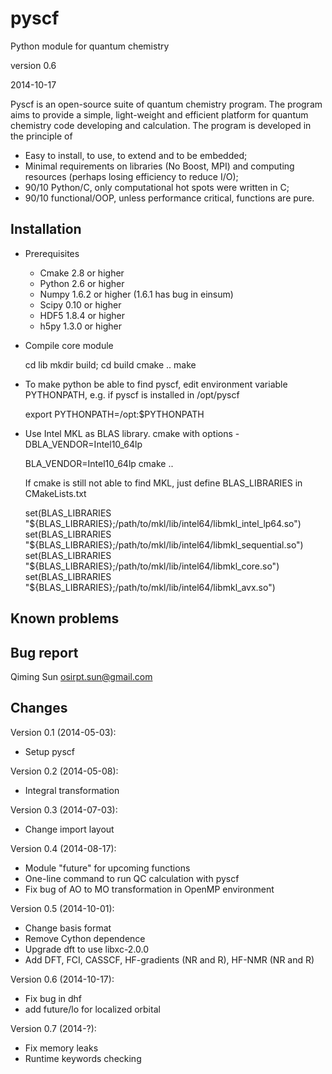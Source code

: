 pyscf
=====

Python module for quantum chemistry

version 0.6

2014-10-17

Pyscf is an open-source suite of quantum chemistry program.  The program
aims to provide a simple, light-weight and efficient platform for quantum
chemistry code developing and calculation.  The program is developed in
the principle of
* Easy to install, to use, to extend and to be embedded;
* Minimal requirements on libraries (No Boost, MPI) and computing
  resources (perhaps losing efficiency to reduce I/O);
* 90/10 Python/C, only computational hot spots were written in C;
* 90/10 functional/OOP, unless performance critical, functions are pure.


Installation
------------

* Prerequisites
    - Cmake 2.8 or higher
    - Python 2.6 or higher
    - Numpy 1.6.2 or higher (1.6.1 has bug in einsum)
    - Scipy 0.10 or higher
    - HDF5 1.8.4 or higher
    - h5py 1.3.0 or higher

* Compile core module

    cd lib
    mkdir build; cd build
    cmake ..
    make

* To make python be able to find pyscf, edit environment variable
  PYTHONPATH, e.g.  if pyscf is installed in /opt/pyscf

    export PYTHONPATH=/opt:$PYTHONPATH

* Use Intel MKL as BLAS library.  cmake with options -DBLA_VENDOR=Intel10_64lp

    BLA_VENDOR=Intel10_64lp cmake ..

  If cmake is still not able to find MKL, just define BLAS_LIBRARIES in CMakeLists.txt

    set(BLAS_LIBRARIES "${BLAS_LIBRARIES};/path/to/mkl/lib/intel64/libmkl_intel_lp64.so")
    set(BLAS_LIBRARIES "${BLAS_LIBRARIES};/path/to/mkl/lib/intel64/libmkl_sequential.so")
    set(BLAS_LIBRARIES "${BLAS_LIBRARIES};/path/to/mkl/lib/intel64/libmkl_core.so")
    set(BLAS_LIBRARIES "${BLAS_LIBRARIES};/path/to/mkl/lib/intel64/libmkl_avx.so")


Known problems
--------------


Bug report
----------
Qiming Sun <osirpt.sun@gmail.com>


Changes
-------
Version 0.1 (2014-05-03):
  * Setup pyscf

Version 0.2 (2014-05-08):
  * Integral transformation

Version 0.3 (2014-07-03):
  * Change import layout

Version 0.4 (2014-08-17):
  * Module "future" for upcoming functions
  * One-line command to run QC calculation with pyscf
  * Fix bug of AO to MO transformation in OpenMP environment

Version 0.5 (2014-10-01):
  * Change basis format
  * Remove Cython dependence
  * Upgrade dft to use libxc-2.0.0
  * Add DFT, FCI, CASSCF, HF-gradients (NR and R), HF-NMR (NR and R)

Version 0.6 (2014-10-17):
  * Fix bug in dhf
  * add future/lo for localized orbital

Version 0.7 (2014-?):
  * Fix memory leaks
  * Runtime keywords checking
